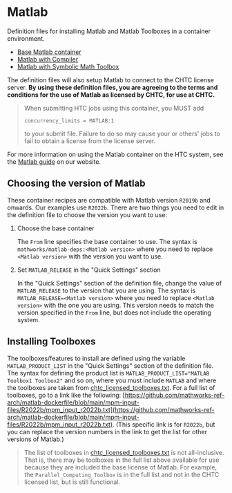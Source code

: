 <!--
   Copyright 2024, Center for High Throughput Computing, University of Wisconsin - Madison

   Licensed under the Apache License, Version 2.0 (the "License");
   you may not use this file except in compliance with the License.
   You may obtain a copy of the License at

       http://www.apache.org/licenses/LICENSE-2.0

   Unless required by applicable law or agreed to in writing, software
   distributed under the License is distributed on an "AS IS" BASIS,
   WITHOUT WARRANTIES OR CONDITIONS OF ANY KIND, either express or implied.
   See the License for the specific language governing permissions and
   limitations under the License.
-->

# Matlab

Definition files for installing Matlab and Matlab Toolboxes in a container environment.

* [Base Matlab container](./base-matlab)
* [Matlab with Compiler](./mcc-compiler)
* [Matlab with Symbolic Math Toolbox](./symbolic-math)

The definition files will also setup Matlab to connect to the CHTC license server.
**By using these definition files, you are agreeing to the terms and conditions for the use of Matlab as licensed by CHTC, for use at CHTC.**

> When submitting HTC jobs using this container, you MUST add 
> 
> ```
> concurrency_limits = MATLAB:1
> ```
> 
> to your submit file. Failure to do so may cause your or others' jobs to fail to obtain a license from the license server.

For more information on using the Matlab container on the HTC system, see the [Matlab guide](https://chtc.cs.wisc.edu/uw-research-computing/software-overview-htc#matlab-quickstart) on our website.

## Choosing the version of Matlab

These container recipes are compatible with Matlab version `R2019b` and onwards.
Our examples use `R2022b`.
There are two things you need to edit in the definition file to choose the version you want to use:

1. Choose the base container

   The `From` line specifies the base container to use.
   The syntax is `mathworks/matlab-deps:<Matlab version>` where you need to replace `<Matlab version>` with the version you want to use.

2. Set `MATLAB_RELEASE` in the "Quick Settings" section

   In the "Quick Settings" section of the definition file, change the value of `MATLAB_RELEASE` to the version that you are using.
   The syntax is `MATLAB_RELEASE=<Matlab version>` where you need to replace `<Matlab version>` with the one you are using. 
   This version needs to match the version specified in the `From` line, but does not include the operating system.

## Installing Toolboxes

The toolboxes/features to install are defined using the variable `MATLAB_PRODUCT_LIST` in the "Quick Settings" section of the definition file.
The syntax for defining the product list is `MATLAB_PRODUCT_LIST="MATLAB Toolbox1 Toolbox2"` and so on, where you must include `MATLAB` and where the toolboxes are taken from [chtc_licensed_toolboxes.txt](./chtc_licensed_toolboxes.txt). 
For a full list of toolboxes, go to a link like the following: [https://github.com/mathworks-ref-arch/matlab-dockerfile/blob/main/mpm-input-files/R2022b/mpm_input_r2022b.txt](https://github.com/mathworks-ref-arch/matlab-dockerfile/blob/main/mpm-input-files/R2022b/mpm_input_r2022b.txt). 
(This specific link is for `R2022b`, but you can replace the version numbers in the link to get the list for other versions of Matlab.)

> The list of toolboxes in [chtc_licensed_toolboxes.txt](./chtc_licensed_toolboxes.txt) is not all-inclusive.
> That is, there may be toolboxes in the full list above available for use because they are included the base license of Matlab.
> For example, the `Parallel_Computing_Toolbox` is in the full list and not in the CHTC licensed list, but is still functional.
